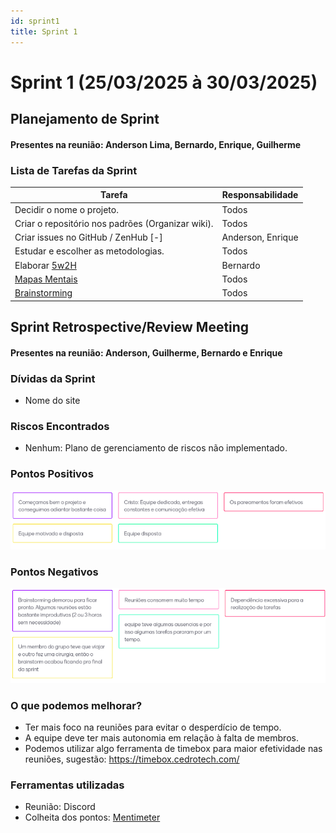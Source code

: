 ```yaml
---
id: sprint1
title: Sprint 1
---
```

# Sprint 1 (25/03/2025 à 30/03/2025)

## Planejamento de Sprint

#### Presentes na reunião: Anderson Lima, Bernardo, Enrique, Guilherme 

### Lista de Tarefas da Sprint

| Tarefa                                                                                       | Responsabilidade |
| -------------------------------------------------------------------------------------------- | ---------------- |
| Decidir o nome o projeto.                                                                     | Todos            |
| Criar o repositório nos padrões (Organizar wiki).                                          | Todos              |
| Criar issues no GitHub / ZenHub [-]                                                              | Anderson, Enrique              |
| Estudar e escolher as metodologias.                                                          | Todos            |
| Elaborar [5w2H](https://projetos-de-extensao.github.io/PFE_25.1_8001_II/base/5w2h/)                                                   |  Bernardo      |
| [Mapas Mentais](https://projetos-de-extensao.github.io/PFE_25.1_8001_II/base/mapa_mental/)                                                  | Todos      |
| [Brainstorming](https://projetos-de-extensao.github.io/PFE_25.1_8001_II/base/Brainstorm/) | Todos            |

## Sprint Retrospective/Review Meeting

#### Presentes na reunião: Anderson, Guilherme, Bernardo e Enrique

### Dívidas da Sprint
- Nome do site

### Riscos Encontrados

- Nenhum: Plano de gerenciamento de riscos não implementado.

### Pontos Positivos

![pontos positivos](../assets/Sprints/S1-positivos.png)

### Pontos Negativos

![pontos negativos](../assets/Sprints/S1-negativos.png)

### O que podemos melhorar?

- Ter mais foco na reuniões para evitar o desperdício de tempo.
- A equipe deve ter mais autonomia em relação à falta de membros.
- Podemos utilizar algo ferramenta de timebox para maior efetividade nas reuniões, sugestão: https://timebox.cedrotech.com/

### Ferramentas utilizadas

- Reunião: Discord 
- Colheita dos pontos: [Mentimeter](https://www.mentimeter.com/)
